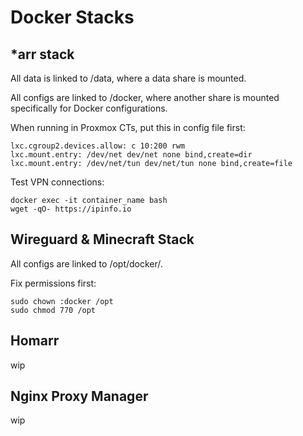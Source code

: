 # Docker Stacks
## *arr stack
All data is linked to /data, where a data share is mounted.

All configs are linked to /docker, where another share is mounted specifically for Docker configurations.

When running in Proxmox CTs, put this in config file first:
```
lxc.cgroup2.devices.allow: c 10:200 rwm
lxc.mount.entry: /dev/net dev/net none bind,create=dir
lxc.mount.entry: /dev/net/tun dev/net/tun none bind,create=file
```
Test VPN connections:
```
docker exec -it container_name bash
wget -qO- https://ipinfo.io
```
## Wireguard & Minecraft Stack
All configs are linked to /opt/docker/.

Fix permissions first:
```
sudo chown :docker /opt
sudo chmod 770 /opt
```
## Homarr
wip
## Nginx Proxy Manager
wip
